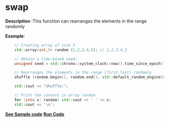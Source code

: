 # swap

**Description** :This function can rearranges the elements in the range randomly

**Example**:
```cpp
    // Creating array of size 5
    std::array<int,5> random {1,2,3,4,5}; // 1,2,3,4,5

    // Obtain a time-based seed:
    unsigned seed = std::chrono::system_clock::now().time_since_epoch().count();

    // Rearranges the elements in the range [first,last) randomly
    shuffle (random.begin(), random.end(), std::default_random_engine(seed));

    std::cout << "Shuffle:";

    // Print the content in array random
    for (int& x: random) std::cout << ' ' << x;
    std::cout << '\n';
```
**[See Sample code](../snippets/set/shuffle.cpp)**
**[Run Code](https://rextester.com/NNI79837)**